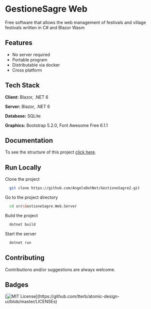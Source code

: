 # GestioneSagre Web

Free software that allows the web management of festivals and village festivals written in C# and Blazor Wasm

<!--![image](https://user-images.githubusercontent.com/49655304/181936810-9ef97ec9-9abc-44fe-b700-ec27dddcab4a.png)-->


## Features

- No server required
- Portable program
- Distributable via docker
- Cross platform


## Tech Stack

**Client:** Blazor, .NET 6

**Server:** Blazor, .NET 6

**Database:** SQLite

**Graphics:** Bootstrap 5.2.0, Font Awesome Free 6.1.1


## Documentation

To see the structure of this project [click here](https://github.com/AngeloDotNet/GestioneSagre2/blob/master/structure-project.txt).


## Run Locally

Clone the project

```bash
  git clone https://github.com/AngeloDotNet/GestioneSagre2.git
```

Go to the project directory

```bash
  cd src\GestioneSagre.Web.Server
```

Build the project

```bash
  dotnet build
```

Start the server

```bash
  dotnet run
```


## Contributing

Contributions and/or suggestions are always welcome.


## Badges

[![MIT License](https://img.shields.io/apm/l/atomic-design-ui.svg?)](https://github.com/tterb/atomic-design-ui/blob/master/LICENSEs)

